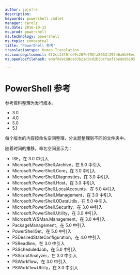 ```yaml
---
author: jpjofre
description: 
keywords: powershell cmdlet
manager: carolz
ms.date: 2016-10-12
ms.prod: powershell
ms.technology: powershell
ms.topic: conceptual
title: "PowerShell 参考"
translationtype: Human Translation
ms.sourcegitcommit: 6f2cc23f6fce9c267e793fa8653f292e6a6b98ec
ms.openlocfilehash: edafde9188cad3b21d0cd2b30cfaaf1bede9b195

---
```


#  PowerShell 参考

参考资料整理为发行版本。

- 3.0
- 4.0
- 5.0
- 5.1

每个版本的内容按命名空间整理，分主题整理到不同的文件夹中。

随着时间的推移，命名空间显示为：

- ISE，在 3.0 中引入
- Microsoft.PowerShell.Archive，在 5.0 中引入
- Microsoft.PowerShell.Core，在 3.0 中引入
- Microsoft.PowerShell.Diagnostics，在 3.0 中引入
- Microsoft.PowerShell.Host，在 3.0 中引入
- Microsoft.PowerShell.LocalAccounts，在 5.0 中引入
- Microsoft.PowerShell.Management，在 3.0 中引入
- Microsoft.PowerShell.ODataUtils，在 5.0 中引入
- Microsoft.PowerShell.Security，在 3.0 中引入
- Microsoft.PowerShell.Utility，在 3.0 中引入
- Microsoft.WSMan.Management，在 3.0 中引入
- PackageManagement，在 5.0 中引入
- PowerShellGet，在 5.0 中引入
- PSDesiredStateConfiguration，在 4.0 中引入
- PSReadline，在 3.0 中引入
- PSScheduledJob，在 5.0 中引入
- PSScriptAnalyzer，在 3.0 中引入
- PSWorkflow，在 3.0 中引入
- PSWorkflowUtility，在 3.0 中引入




<!--HONumber=Nov16_HO4-->


